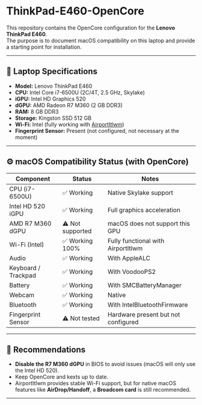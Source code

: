 # ThinkPad-E460-OpenCore

This repository contains the OpenCore configuration for the **Lenovo ThinkPad E460**.  
The purpose is to document macOS compatibility on this laptop and provide a starting point for installation.

---

## 📌 Laptop Specifications

- **Model:** Lenovo ThinkPad E460  
- **CPU:** Intel Core i7-6500U (2C/4T, 2.5 GHz, Skylake)  
- **iGPU:** Intel HD Graphics 520  
- **dGPU:** AMD Radeon R7 M360 (2 GB DDR3)  
- **RAM:** 8 GB DDR3  
- **Storage:** Kingston SSD 512 GB  
- **Wi-Fi:** Intel (fully working with [AirportItlwm](https://github.com/OpenIntelWireless/itlwm))  
- **Fingerprint Sensor:** Present (not configured, not necessary at the moment)  

---

## ⚙️ macOS Compatibility Status (with OpenCore)

| Component           | Status          | Notes |
|---------------------|-----------------|-------|
| CPU (i7-6500U)      | ✅ Working       | Native Skylake support |
| Intel HD 520 iGPU   | ✅ Working       | Full graphics acceleration |
| AMD R7 M360 dGPU    | ⚠️ Not supported | macOS does not support this GPU |
| Wi-Fi (Intel)       | ✅ Working 100%  | Fully functional with AirportItlwm |
| Audio               | ✅ Working       | With AppleALC |
| Keyboard / Trackpad | ✅ Working       | With VoodooPS2 |
| Battery             | ✅ Working       | With SMCBatteryManager |
| Webcam              | ✅ Working       | Native |
| Bluetooth           | ✅ Working       | With IntelBluetoothFirmware |
| Fingerprint Sensor  | ⚠️ Not tested    | Hardware present but not configured |

---

## 🚀 Recommendations

- **Disable the R7 M360 dGPU** in BIOS to avoid issues (macOS will only use the Intel HD 520).  
- Keep OpenCore and kexts up to date.  
- AirportItlwm provides stable Wi-Fi support, but for native macOS features like **AirDrop/Handoff**, a **Broadcom card** is still recommended.  

---
